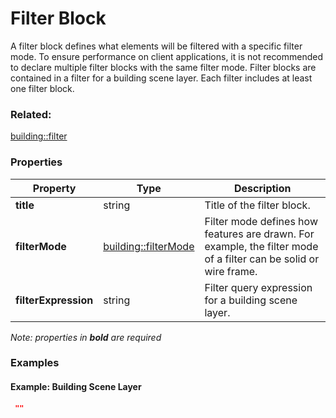 # Filter Block

A filter block defines what elements will be filtered with a specific filter mode.  To ensure performance on client applications, it is not recommended to declare multiple filter blocks with the same filter mode. Filter blocks are contained in a filter for a building scene layer. Each filter includes at least one filter block.

### Related:

[building::filter](filter.md)
### Properties

| Property | Type | Description |
| --- | --- | --- |
| **title** | string | Title of the filter block. |
| **filterMode** | [building::filterMode](filterMode.md) | Filter mode defines how features are drawn. For example, the filter mode of a filter can be solid or wire frame. |
| **filterExpression** | string | Filter query expression for a building scene layer. |

*Note: properties in **bold** are required*

### Examples 

#### Example: Building Scene Layer 

```json
 "" 
```

